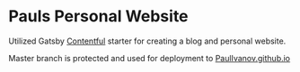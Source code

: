 # Pauls Personal Website
Utilized Gatsby [Contentful](https://www.contentful.com) starter for creating a blog and personal website.

Master branch is protected and used for deployment to [PaulIvanov.github.io](https://www.paulivanov.github.io)
